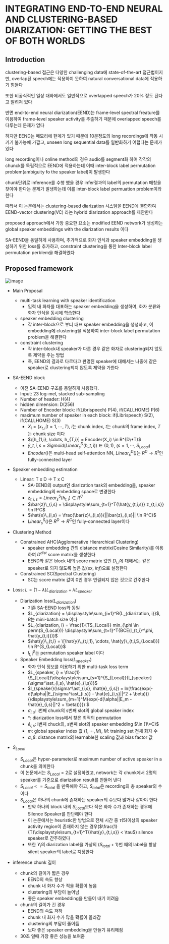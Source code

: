 # INTEGRATING END-TO-END NEURAL AND CLUSTERING-BASED DIARIZATION: GETTING THE BEST OF BOTH WORLDS

## Introduction

clustering-based 접근은 다양한 challenging data에 state-of-the-art 접근법이지만,
overlap된 speech에는 적용하지 못하여 natural conversational data에 적용하기 힘들다

또한 비공식적인 일상 대화에서도 일반적으로 overlapped speech가 20% 정도 된다고 알려져 있다

반면 end-to-end neural diarization(EEND)는 frame-level spectral freature를 이용하여 frame-level speaker activity를 추출하기 때문에 overlapped speech를 다루는데 문제가 없다

하지만 EEND는 메모리에 한계가 있기 때문에 10분정도의 long recordings에 작동 시키기 불가능에 가깝고, unseen long sequential data를 일반화하기 어렵다는 문제가 있다

long recording이나 online method의 경우 audio를 segment화 하여 각각의 chunck를 독립적으로 EEND에 적용하는데 이때 inter-block label permutation problem(ambiguity fo the speaker label)이 발생한다

chunk단위로 inference를 수행 했을 경우 infer결과의 label의 permutation 매칭을 찾아야 한다는 문제가 발생하는데 이를 inter-block label permuation problem이라 한다


따라서 이 논문에서는 clustering-based diarization 시스템을 EEND에 결합하여 EEND-vector clustering(VC) 라는 hybrid diarization approach를 제안한다

proposed approach에서 가장 중요한 요소는 modified EEND network가 생성하는 global speaker embeddings with the diarization results 이다

SA-EEND을 동일하게 사용하며, 추가적으로 화자 인식과 speaker embedding을 생성하기 위한 loss를 추가하고,
constraint clustering을 통한 Inter-block label permutation perblem을 해결하였다


## Proposed framework
![image](https://github.com/kimho1wq/TIL/assets/15611500/d700d336-b713-453b-bb02-a670180a0c88)

- Main Proposal
  - multi-task learning with speaker identification
    - 입력 내 화자를 대표하는 speaker embedding을 생성하여, 화자 분류와 화자 인식을 동시에 학습한다
  - speaker embedding clustering
    - 각 inter-block으로 부터 대표 speaker embedding을 생성하고, 이 embedding에 clustering을 적용하여 inter-block label permutation problem을 해결한다
  - constraint clustering
    - 각 inter-block내 speaker가 다른 경우 같은 화자로 clustering되지 않도록 제약을 주는 방법
    - 즉, EEND의 결과로 다르다고 판명된 speaker에 대해서는 나중에 같은 speaker로 clustering되지 않도록 제약을 가한다

- SA-EEND block
  - 이전 SA-EEND 구조를 동일하게 사용했다.
  - Input: 23 log-mel, stacked sub-sampling
  - Number of header: H(4)
  - hidden dimension: D(256)
  - Number of Encoder block: if(Librispeech) P(4), if(CALLHOME) P(6) 
  - maximum number of speaker in each block: if(Librispeech) S(2), if(CALLHOME) S(3)
    - $X_i = (x_{t,i} | t = 1, \cdots , T)$, $i$는 chunk index, $t$는 chunk의 frame index, $T$는 chunk size 이다
    - $\[h_{1,i}, \cdots, h_{T,i}] = Encoder(X_i) \in R^{D\*T}$
    - $\hat{y}\_{t,i,s} = Sigmoid(Linear_s^D(h\_{t,i})) \in (0,1)$, ($s=1,\cdots,S_{Local}$)
    - $Encoder(\dot)$은 multi-head self-attention NN, $Linear_s^D(\dot)$는 $R^D \to R^1$인 fully-connected layer

- Speaker embedding estimation
  - Linear: T x D -> T x C
    - SA-EEND의 output인 diarization task의 embedding을, speaker embedding의 embedding space로 변경한다
    - $z_{t,i,s} = Linear_s^S(h_{t,i}) \in R^C$
    - $\bar{z}\_{i,s} = \displaystyle\sum_{t=1}^T{\hat{y_{t,i,s}} z_{t,i,s}} \in R^C$
    - $\hat{e}\_{i,s} = \frac{\bar{z}\_{i,s}}{||\bar{z}_{i,s}|| \in R^C}$
    - $Linear_s^S(\dot)$은 $R^D \to R^C$인 fully-connected layer이다

- Clustering Method
  - Constrained AHC(Agglomerative Hierarchical Clustering)
    - speaker embedding 간의 distance metrix(Cosine Similarity)를 이용하여 $D^{dist}$ score matrix를 생성한다
    - EEND와 같은 block 내의 score matrix 값인 $D_{i,i}$에 대해서는 같은 speaker로 되지 않도록 높은 값(ex, $inf$)으로 설정한다
  - Constrained SC(Spectral Clustering)
    - SC는 score matrix 값이 0인 경우 연결되지 않은 것으로 간주한다

- Loss: $L = (1-\lambda) L_{diarization} + \lambda L_{speaker}$
  - Diarization loss($L_{diarization}$)
    - 기존 SA-EEND loss와 동일
    - $L_{diarization} = \displaystyle\sum_{i=1}^B{L_{diarization, i}}$, $B$는 mini-batch size 이다
    - $L_{diarization, i} = \frac{1}{TS_{Local}} min_{\phi \in perm(S_{Local})} \displaystyle\sum_{t=1}^T{BCE(l_{t_i}^\phi, \hat{y_{t,i}})}$
    - $\hat{y}\_{t,i} = \[\hat{y}\_{t,i,1}, \cdots, \hat{y}\_{t,i,S_{Local}}] \in R^{S_{Local}}$
    - $l^\phi_{t,i}$는 permutation speaker label 이다
  - Speaker Embedding loss($L_{speaker}$)
    - 화자 인식 정보를 이용하기 위한 multi-task loss term
    - $L_{speaker, i} = \frac{1}{S_{Local}}\displaystyle\sum_{s=1}^{S_{Local}}{l_{speaker}(\sigma^\ast_{i,s}, \hat{e}_{i,s})}$
    - $l_{speaker}(\sigma^\ast_{i,s}, \hat{e}\_{i,s}) = ln(\frac{exp(-d(\alpha||E_{\sigma^\ast_{i,s}} - \hat{e}\_{i,s}||^2 + \beta))}{\displaystyle\sum_{m=1}^M{exp(-d(\alpha||E_m - \hat{e}_{i,s}||^2 + \beta))}}) $
    - $\sigma_{i,s}$: i번째 chunk의 s번째 slot의 global speaker index
    - $\ast$: diarization loss에서 찾은 최적의 permutation
    - $\hat{e}_{i,s}$: i번째 chuck의, s번째 slot의 speaker embedding $\in (1\*C)$
    - $m$: global speaker index 값 ($1,\cdots, M$), $M$: training set 전체 화자 수
    - $\alpha, \beta$: distance matrix의 learnable한 scaling 값과 bias factor 값

- $S_{Local}$ 
  - $S_{Local}$은 hyper-parameter로 maximum number of active speaker in a chunk를 의미한다
  - 이 논문에서는 $S_{Local}=2$로 설정하였고, network는 각 chunk에서 2명의 speaker를 기준으로 diarization result를 만들어 낸다
  - $S_{Local} <= S_{total}$ 을 만족해야 하고, $S_{total}$은 recording의 총 speaker의 수 이다  
  - $S_{Local}$은 하나의 chunk에 존재하는 speaker의 수보다 많거나 같아야 한다
    - 만약 하나의 block 내의 $S_{Local}$보다 작은 화자 수가 존재하는 경우에 Silence Speaker를 판단해야 한다
    - 이 논문에서는 heuristic한 방법으로 전체 시간 중 $\tau(5) %$이상의 speaker activity region이 존재하지 않는 경우($\frac{1}{T}\displaystyle\sum_{t=1}^T{\hat{y}_{t,i,s}} < \tau$) silence speaker로 간주하였다
    - 또한 $Y_i$의 diarization label을 가상의 $(S_{total}+1)$번 째의 label을 항상 silent speaker의 label로 지정한다

- inference chunk 길이
  - chunk의 길이가 짧은 경우
    - EEND의 속도 향상
    - chunk 내 화자 수가 적을 확률이 높음
    - clustering의 부담이 늘어남
    - 좋은 speaker embedding을 만들어 내기 어려움
  - chunk의 길이가 긴 경우
    - EEND의 속도 저하
    - chunk 내 화자 수가 많을 확률이 올라감
    - clustering의 부담이 줄어듬
    - 보다 좋은 speaker embedding을 만들기 유리해짐
  - 30초 일때 가장 좋은 성능을 보여줌








